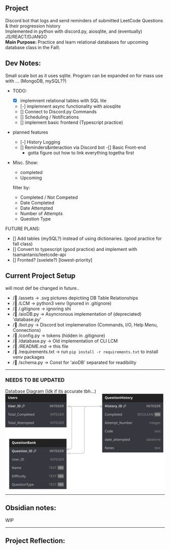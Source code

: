## Project
Discord bot that logs and send reminders of submitted LeetCode Questions & their progression history\
Implemented in python with discord.py, aiosqlite, and (eventually) JS/REACT/DJANGO\
**Main Purpose:** Practice and learn relational databases for upcoming database class in the Fall\

## Dev Notes:
Small scale bot as it uses sqlite. Program can be expanded on for mass use with ... (MongoDB, mySQL??)

- TODO:
    - [x] implemnent relational tables with SQL lite
    - [-] implemnent async functionality with aiosqlite
    - [] Connect to Discord.py Commands
    - [] Scheduling / Notifications
    - [] implement basic frontend (Typescript practice)

- planned features
    - [-] History Logging
    - [] Reminders&interaction via Discord bot
    -[] Basic Front-end
        - gotta figure out how to link everything togetha first

- Misc.
    Show:
    - completed
    - Upcoming

    filter by:
    - Completed / Not Competed
    - Date Completed
    - Date Attempted
    - Number of Attempts
    - Question Type


FUTURE PLANS:
- [] Add tables (mySQL?) instead of using dictionaries. (good practice for fall class)
- [] Convert to typescript (good practice) and implement with tsamantanis/leetcode-api
- [] Fronted? (svelete?) [lowest-priority]

## Current Project Setup
will most def be changed in future..
- / /assets      -> .svg pictures depictiing DB Table Relationships
- / /LCM         -> python3 venv (Ignored in .gitignore)
- / /.gitignore  -> ignoring shi
- / /aioDB.py    -> Asyncronous implementation of (depreciated) 'database.py'
- / /bot.py      -> Discord bot implemenation (Commands, I/O, Help Menu, Connections)
- / /config.py   -> tokens (hidden in .gitignore)
- / /database.py -> Old implementation of CLI LCM
- / /README.md   -> this file
- /󰈙 /requirements.txt -> run `pip install -r requirements.txt` to install venv packages
- / /schema.py   -> Const for 'aioDB' separated for readibility

___

### NEEDS TO BE UPDATED
Database Diagram (Idk if its accurate tbh...)
!["Database Diagram"](assets/LCMv2.svg)

---
## Obsidian notes:
WIP

---
## Project Reflection:
